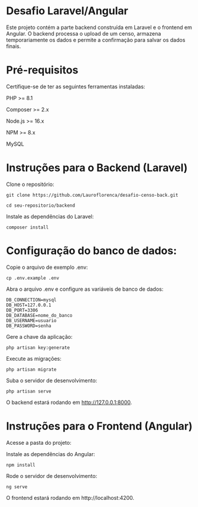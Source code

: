 # Desafio Laravel/Angular

Este projeto contém a parte backend construída em Laravel e o frontend em Angular. O backend processa o upload de um censo, armazena temporariamente os dados e permite a confirmação para salvar os dados finais.

# Pré-requisitos

Certifique-se de ter as seguintes ferramentas instaladas:

PHP >= 8.1

Composer >= 2.x

Node.js >= 16.x

NPM >= 8.x

MySQL

# Instruções para o Backend (Laravel)
Clone o repositório:

``` 
git clone https://github.com/Lauroflorenca/desafio-censo-back.git
```

```
cd seu-repositorio/backend
```


Instale as dependências do Laravel:


```
composer install
```

# Configuração do banco de dados:

Copie o arquivo de exemplo .env:

```
cp .env.example .env
```

Abra o arquivo .env e configure as variáveis de banco de dados:

```
DB_CONNECTION=mysql
DB_HOST=127.0.0.1
DB_PORT=3306
DB_DATABASE=nome_do_banco
DB_USERNAME=usuario
DB_PASSWORD=senha
```

Gere a chave da aplicação:

```
php artisan key:generate
```


Execute as migrações:

```
php artisan migrate
```


Suba o servidor de desenvolvimento:

```
php artisan serve
```

O backend estará rodando em http://127.0.0.1:8000.



# Instruções para o Frontend (Angular)
Acesse a pasta do projeto:



Instale as dependências do Angular:

```
npm install
```

Rode o servidor de desenvolvimento:

```
ng serve
```

O frontend estará rodando em http://localhost:4200.
